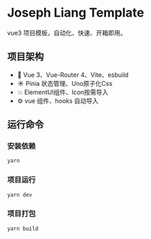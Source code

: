 # Joseph Liang Template

vue3 项目模板，自动化、快速、开箱即用。

## 项目架构

- 💪 Vue 3、Vue-Router 4、Vite、esbuild
- ☀️ Pinia 状态管理、Uno原子化Css
- 💥 ElementUI组件、Icon按需导入
- ⚙️ vue 组件、hooks 自动导入

## 运行命令

### 安装依赖

```sh
yarn
```

### 项目运行

```sh
yarn dev
```

### 项目打包

```sh
yarn build
```
